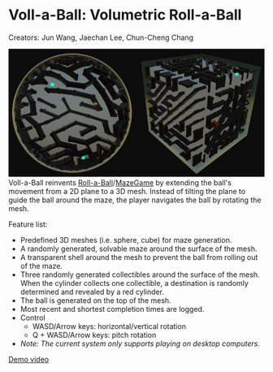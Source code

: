 # Voll-a-Ball: Volumetric Roll-a-Ball
Creators: Jun Wang, Jaechan Lee, Chun-Cheng Chang

![Meshes](Assets/Images/meshes.png)
Voll-a-Ball reinvents [Roll-a-Ball](https://learn.unity.com/project/roll-a-ball)/[MazeGame](https://courses.cs.washington.edu/courses/cse457/24sp/project/maze-game/) by extending the ball's movement from a 2D plane to a 3D mesh. Instead of tilting the plane to guide the ball around the maze, the player navigates the ball by rotating the mesh.

Feature list:
- Predefined 3D meshes (i.e. sphere, cube) for maze generation.
- A randomly generated, solvable maze around the surface of the mesh.
- A transparent shell around the mesh to prevent the ball from rolling out of the maze.
- Three randomly generated collectibles around the surface of the mesh. When the cylinder collects one collectible, a destination is randomly determined and revealed by a red cylinder.
- The ball is generated on the top of the mesh.
- Most recent and shortest completion times are logged.
- Control
    - WASD/Arrow keys: horizontal/vertical rotation
    - Q + WASD/Arrow keys: pitch rotation
- *Note: The current system only supports playing on desktop computers.*

[Demo video](https://youtu.be/kayTFWyx_6s)